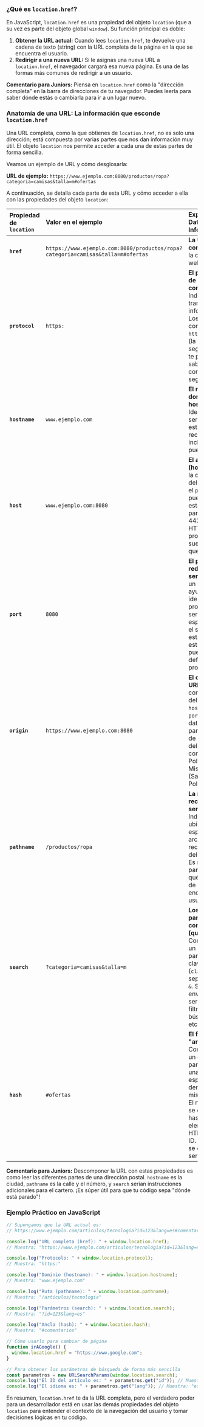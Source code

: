 ### **¿Qué es `location.href`?**

En JavaScript, `location.href` es una propiedad del objeto `location` (que a su vez es parte del objeto global `window`). Su función principal es doble:

1.  **Obtener la URL actual:** Cuando lees `location.href`, te devuelve una cadena de texto (string) con la URL completa de la página en la que se encuentra el usuario.
2.  **Redirigir a una nueva URL:** Si le asignas una nueva URL a `location.href`, el navegador cargará esa nueva página. Es una de las formas más comunes de redirigir a un usuario.

**Comentario para Juniors:** Piensa en `location.href` como la "dirección completa" en la barra de direcciones de tu navegador. Puedes leerla para saber dónde estás o cambiarla para ir a un lugar nuevo.

### **Anatomía de una URL: La información que esconde `location.href`**

Una URL completa, como la que obtienes de `location.href`, no es solo una dirección; está compuesta por varias partes que nos dan información muy útil. El objeto `location` nos permite acceder a cada una de estas partes de forma sencilla.

Veamos un ejemplo de URL y cómo desglosarla:

**URL de ejemplo:** `https://www.ejemplo.com:8080/productos/ropa?categoria=camisas&talla=m#ofertas`

A continuación, se detalla cada parte de esta URL y cómo acceder a ella con las propiedades del objeto `location`:

| Propiedad de `location` | Valor en el ejemplo | Explicación y Datos que Informa |
| :--- | :--- | :--- |
| **`href`** | `https://www.ejemplo.com:8080/productos/ropa?categoria=camisas&talla=m#ofertas` | **La URL completa**. Es la dirección web íntegra. |
| **`protocol`** | `https:` | **El protocolo de comunicación**. Indica cómo se transfiere la información. Los más comunes son `http:` y `https:` (la versión segura). Esto te permite saber si la conexión es segura. |
| **`hostname`** | `www.ejemplo.com` | **El nombre del dominio (o host)**. Identifica el servidor donde está alojado el recurso. No incluye el puerto. |
| **`host`** | `www.ejemplo.com:8080` | **El anfitrión (host)**, que es la combinación del `hostname` y el `port`. Si el puerto es el estándar (80 para HTTP, 443 para HTTPS), esta propiedad suele ser igual que `hostname`. |
| **`port`** | `8080` | **El puerto de red en el servidor**. Es un número que ayuda a identificar un proceso o servicio específico en el servidor. Si está vacío, se está usando el puerto por defecto del protocolo. |
| **`origin`** | `https://www.ejemplo.com:8080` | **El origen de la URL**. Es una combinación del `protocol`, `hostname` y `port`. Es un dato crucial para políticas de seguridad del navegador como la Política del Mismo Origen (Same-Origin Policy). |
| **`pathname`** | `/productos/ropa` | **La ruta del recurso en el servidor**. Indica la ubicación específica del archivo o recurso dentro del sitio web. Es muy útil para saber en qué sección de la web se encuentra el usuario. |
| **`search`** | `?categoria=camisas&talla=m` | **Los parámetros de consulta (query string)**. Comienza con un `?` y contiene pares de clave-valor (`clave=valor`) separados por `&`. Se usa para enviar datos al servidor, como filtros de búsqueda, IDs, etc. |
| **`hash`** | `#ofertas` | **El fragmento o "ancla"**. Comienza con un `#`. Se utiliza para enlazar a una sección específica dentro de la misma página. El navegador se desplaza hasta el elemento HTML con ese ID. El hash no se envía al servidor. |

**Comentario para Juniors:** Descomponer la URL con estas propiedades es como leer las diferentes partes de una dirección postal. `hostname` es la ciudad, `pathname` es la calle y el número, y `search` serían instrucciones adicionales para el cartero. ¡Es súper útil para que tu código sepa "dónde está parado"!

### **Ejemplo Práctico en JavaScript**

```javascript
// Supongamos que la URL actual es: 
// https://www.ejemplo.com/articulos/tecnologia?id=123&lang=es#comentarios

console.log("URL completa (href): " + window.location.href);
// Muestra: "https://www.ejemplo.com/articulos/tecnologia?id=123&lang=es#comentarios"

console.log("Protocolo: " + window.location.protocol);
// Muestra: "https:"

console.log("Dominio (hostname): " + window.location.hostname);
// Muestra: "www.ejemplo.com"

console.log("Ruta (pathname): " + window.location.pathname);
// Muestra: "/articulos/tecnologia"

console.log("Parámetros (search): " + window.location.search);
// Muestra: "?id=123&lang=es"

console.log("Ancla (hash): " + window.location.hash);
// Muestra: "#comentarios"

// Cómo usarlo para cambiar de página
function irAGoogle() {
  window.location.href = "https://www.google.com";
}

// Para obtener los parámetros de búsqueda de forma más sencilla
const parametros = new URLSearchParams(window.location.search);
console.log("El ID del artículo es: " + parametros.get("id")); // Muestra: "123"
console.log("El idioma es: " + parametros.get("lang")); // Muestra: "es"
```

En resumen, `location.href` te da la URL completa, pero el verdadero poder para un desarrollador está en usar las demás propiedades del objeto `location` para entender el contexto de la navegación del usuario y tomar decisiones lógicas en tu código.